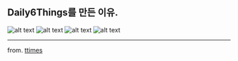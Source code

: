 Daily6Things를 만든 이유.
---

![alt text](http://menu.mt.co.kr/ttimes/img/201607/2016071517287719336_54122_1.jpg)
![alt text](http://menu.mt.co.kr/ttimes/img/201607/2016071517287719336_54122_3.jpg)
![alt text](http://menu.mt.co.kr/ttimes/img/201607/2016071517287719336_82851_4.jpg)
![alt text](http://menu.mt.co.kr/ttimes/img/201607/2016071517287719336_82851_5.jpg)

---
from. [ttimes](http://www.ttimes.co.kr/view.html?no=2016071517287719336)
